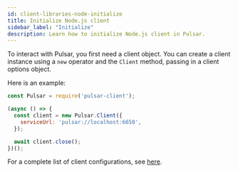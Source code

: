 ```yaml
---
id: client-libraries-node-initialize
title: Initialize Node.js client
sidebar_label: "Initialize"
description: Learn how to initialize Node.js client in Pulsar.
---
```



To interact with Pulsar, you first need a client object. You can create a client instance using a `new` operator and the `Client` method, passing in a client options object.

Here is an example:

```javascript
const Pulsar = require('pulsar-client');

(async () => {
  const client = new Pulsar.Client({
    serviceUrl: 'pulsar://localhost:6650',
  });

  await client.close();
})();
```

For a complete list of client configurations, see [here](client-libraries-node-configs.md#client-configuration).